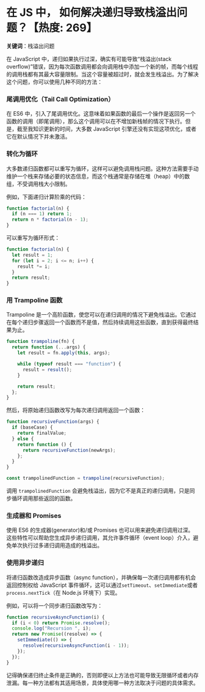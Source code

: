 # 在 JS 中， 如何解决递归导致栈溢出问题？【热度: 269】

**关键词**：栈溢出问题

在 JavaScript 中，递归如果执行过深，确实有可能导致“栈溢出(stack overflow)”错误，因为每次函数调用都会向调用栈中添加一个新的帧，而每个线程的调用栈都有其最大容量限制。当这个容量被超过时，就会发生栈溢出。为了解决这个问题，你可以使用几种不同的方法：

### 尾调用优化（Tail Call Optimization）

在 ES6 中，引入了尾调用优化。这意味着如果函数的最后一个操作是返回另一个函数的调用（即尾调用），那么这个调用可以在不增加新栈帧的情况下执行。但是，截至我知识更新的时间，大多数 JavaScript 引擎还没有实现这项优化，或者它在默认情况下并未激活。

### 转化为循环

大多数递归函数都可以重写为循环，这样可以避免调用栈问题。这种方法需要手动维护一个栈来存储必要的状态信息，而这个栈通常是存储在堆（heap）中的数组，不受调用栈大小限制。

例如，下面递归计算阶乘的代码：

```javascript
function factorial(n) {
  if (n === 1) return 1;
  return n * factorial(n - 1);
}
```

可以重写为循环形式：

```javascript
function factorial(n) {
  let result = 1;
  for (let i = 2; i <= n; i++) {
    result *= i;
  }
  return result;
}
```

### 用 Trampoline 函数

Trampoline 是一个高阶函数，使您可以在递归调用的情况下避免栈溢出。它通过在每个递归步骤返回一个函数而不是值，然后持续调用这些函数，直到获得最终结果为止。

```javascript
function trampoline(fn) {
  return function (...args) {
    let result = fn.apply(this, args);

    while (typeof result === "function") {
      result = result();
    }

    return result;
  };
}
```

然后，将原始递归函数改写为每次递归调用返回一个函数：

```javascript
function recursiveFunction(args) {
  if (baseCase) {
    return finalValue;
  } else {
    return function () {
      return recursiveFunction(newArgs);
    };
  }
}

const trampolinedFunction = trampoline(recursiveFunction);
```

调用 `trampolinedFunction` 会避免栈溢出，因为它不是真正的递归调用，只是同步循环调用那些返回的函数。

### 生成器和 Promises

使用 ES6 的生成器(generator)和/或 Promises 也可以用来避免递归调用过深。这些特性可以帮助您生成异步递归调用，其允许事件循环（event loop）介入，避免单次执行过多递归调用造成的栈溢出。

### 使用异步递归

将递归函数改造成异步函数（async function），并确保每一次递归调用都有机会返回控制权给 JavaScript 事件循环，这可以通过`setTimeout`、`setImmediate`或者`process.nextTick`（在 Node.js 环境下）实现。

例如，可以将一个同步递归函数改写为：

```javascript
function recursiveAsyncFunction(i) {
  if (i < 0) return Promise.resolve();
  console.log("Recursion ", i);
  return new Promise((resolve) => {
    setImmediate(() => {
      resolve(recursiveAsyncFunction(i - 1));
    });
  });
}
```

记得确保递归终止条件是正确的，否则即便以上方法也可能导致无限循环或者内存泄漏。每一种方法都有其适用场景，具体使用哪一种方法取决于问题的具体需求。